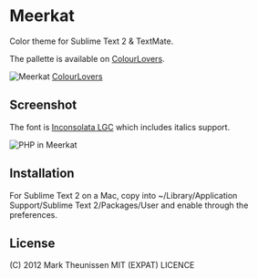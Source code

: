 Meerkat
=======

Color theme for Sublime Text 2 &amp; TextMate.

The pallette is available on [ColourLovers][0].

![Meerkat](https://raw.github.com/marktheunissen/meerkat/master/img/colourlovers-meerkat.png)
[ColourLovers][0]

Screenshot
----------

The font is [Inconsolata LGC][1] which includes italics support.

![PHP in Meerkat](https://raw.github.com/marktheunissen/meerkat/master/img/php-meerkat.png)

Installation
------------

For Sublime Text 2 on a Mac, copy into ~/Library/Application Support/Sublime Text 2/Packages/User 
and enable through the preferences.

License
-------

(C) 2012 Mark Theunissen
MIT (EXPAT) LICENCE

[0]: http://www.colourlovers.com/palette/2390834/Meerkat
[1]: https://github.com/MihailJP/Inconsolata-LGC